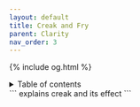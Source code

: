 ```yaml
---
layout: default
title: Creak and Fry
parent: Clarity
nav_order: 3
---
```

{% include og.html %}
<details closed markdown="block">
  <summary>
    Table of contents
  </summary>
{: .text-delta }
1. TOC
{:toc}
</details>
```
explains creak and its effect
```
